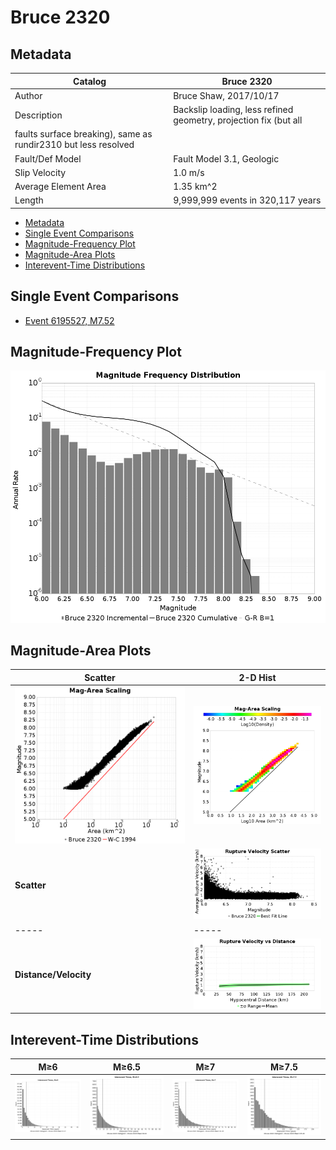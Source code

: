 # Bruce 2320
## Metadata
| Catalog | Bruce 2320 |
|-----|-----|
| Author | Bruce Shaw, 2017/10/17 |
| Description | Backslip loading, less refined geometry, projection fix (but all
faults surface breaking), same as rundir2310 but less resolved |
| Fault/Def Model | Fault Model 3.1, Geologic |
| Slip Velocity | 1.0 m/s |
| Average Element Area | 1.35 km^2 |
| Length | 9,999,999 events in 320,117 years |

* [Metadata](#metadata)
* [Single Event Comparisons](#single-event-comparisons)
* [Magnitude-Frequency Plot](#magnitude-frequency-plot)
* [Magnitude-Area Plots](#magnitude-area-plots)
* [Interevent-Time Distributions](#interevent-time-distributions)

## Single Event Comparisons
* [Event 6195527, M7.52](event_6195527/)
## Magnitude-Frequency Plot
![MFD](resources/mfd.png)
## Magnitude-Area Plots
| Scatter | 2-D Hist |
|-----|-----|
| ![MFD Scatter](resources/mag_area.png) | ![MFD Hist](resources/mag_area_hist2D.png) |
| **Scatter** | ![Rupture Velocity Scatter](resources/rupture_velocity_scatter.png) |
|-----|-----|
| **Distance/Velocity** | ![Rupture Velocity vs Dist](resources/rupture_velocity_vs_dist.png) |
## Interevent-Time Distributions
| **M≥6** | **M≥6.5** | **M≥7** | **M≥7.5** |
|-----|-----|-----|-----|
| ![Interevent Times](resources/interevent_times_m6.png) | ![Interevent Times](resources/interevent_times_m6.5.png) | ![Interevent Times](resources/interevent_times_m7.png) | ![Interevent Times](resources/interevent_times_m7.5.png) |

